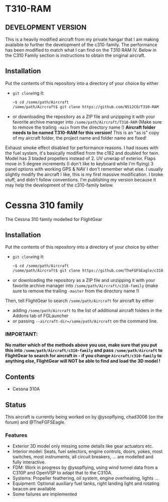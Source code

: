 # T310-RAM

## DEVELOPMENT VERSION
This is a heavily modified aircraft from my private hangar that I am making avalaible to further the development of the c310-family. The performance has been modified to match what I can find on the T310 RAM IV. Below in the C310 Family section is instructions to obtain the original aircraft.

## Installation

Put the contents of this repository into a directory of your choice by either
* `git clone`ing it:
	```sh
	~$ cd /some/path/Aircraft
	/some/path/Aircraft$ git clone https://github.com/N512CO/T310-RAM
	```
* or downloading the repository as a ZIP file and unzipping it with your favorite archive manager into `/some/path/Aircraft/T310-RAM` (Make sure to remove the trailing `-main` from the directory name !)
**Aircraft folder needs to be named T310-RAM for this version!**
This is an "as is" copy of my aircraft folder, the project name and folder name are fixed!

Exhaust smoke effect disabled for performance reasons.
I had issues with the fuel system, it's basically modified from the c182 and doubled for twin.
Model has 3 bladed propellers instead of 2.
UV unwrap of exterior.
Flaps move in 5 degree increments (I don't like to keyboard while I'm flying)
3 panel options with working GPS & NAV
I don't remember what else. I usually slightly modify the aircraft I like, this is my first massive modification. I broke stuff, and didn't follow conventions. I'm publishing my version because it may help the development of the c310-family below.

# Cessna 310 family
The Cessna 310 family modelled for FlightGear

## Installation

Put the contents of this repository into a directory of your choice by either
* `git clone`ing it:
	```sh
	~$ cd /some/path/Aircraft
	/some/path/Aircraft$ git clone https://github.com/TheFGFSEagle/c310-family
	```
* or downloading the repository as a ZIP file and unzipping it with your favorite archive manager into `/some/path/Aircraft/c310-family` (make sure to remove the trailing `-master` from the directory name !)

Then, tell FlightGear to search `/some/path/Aircraft` for aircraft by either
* adding `/some/path/Aircraft` to the list of additional aircraft folders in the Addons tab of FGLauncher
* or passing `--aircraft-dir=/some/path/Aircraft` on the command line.

### IMPORTANT:
**No matter which of the methods above you use, make sure that you put this into `/some/path/Aircraft/c310-family` and pass `/some/path/Aircraft` to FlightGear to search for aircraft in - if you change `Aircraft/c310-family` to anything else, FlightGear will NOT be able to find and load the 3D model !**

## Contents

* Cessna 310A

## Status

This aircraft is currently being worked on by @ysopflying, chad3006 (on the forum) and @TheFGFSEagle.

### Features
* Exterior 3D model only missing some details like gear actuators etc.
* Interior model: Seats, fuel selectors, engine controls, doors, yokes, most switches, most instruments, all circuit breakers, … are modelled and fully interactive.
* FDM: Work in progress by @ysopflying, using wind tunnel data from a C310P and OpenVSP to adapt that to the C310A.
* Systems: Propeller feathering, oil system, engine overheating, lights …
* Equipment: Optional auxiliary fuel tanks, right landing light and rotating beacon are available
* Some failures are implemented

